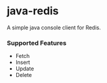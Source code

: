 # java-redis
A simple java console client for Redis.

### Supported Features
* Fetch
* Insert
* Update
* Delete
